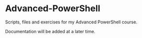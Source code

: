 # Advanced-PowerShell
Scripts, files and exercises for my Advanced PowerShell course.

Documentation will be added at a later time.
